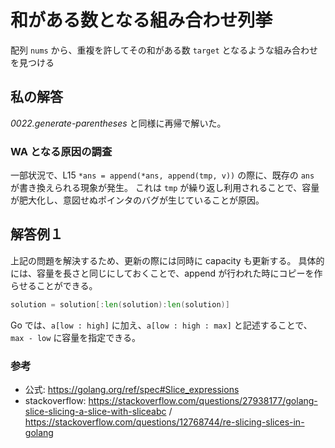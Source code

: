 # 和がある数となる組み合わせ列挙

配列 `nums` から、重複を許してその和がある数 `target` となるような組み合わせを見つける

## 私の解答

_0022.generate-parentheses_ と同様に再帰で解いた。

### WA となる原因の調査

一部状況で、L15 `*ans = append(*ans, append(tmp, v))` の際に、既存の `ans` が書き換えられる現象が発生。
これは `tmp` が繰り返し利用されることで、容量が肥大化し、意図せぬポインタのバグが生じていることが原因。

## 解答例１

上記の問題を解決するため、更新の際には同時に capacity も更新する。
具体的には、容量を長さと同じにしておくことで、append が行われた時にコピーを作らせることができる。

```Go
solution = solution[:len(solution):len(solution)]
```

Go では、`a[low : high]` に加え、`a[low : high : max]` と記述することで、`max - low` に容量を指定できる。

### 参考

- 公式: <https://golang.org/ref/spec#Slice_expressions>
- stackoverflow: <https://stackoverflow.com/questions/27938177/golang-slice-slicing-a-slice-with-sliceabc> / <https://stackoverflow.com/questions/12768744/re-slicing-slices-in-golang>

